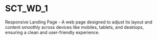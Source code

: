 # SCT_WD_1
Responsive Landing Page - A web page designed to adjust its layout and content smoothly across devices like mobiles, tablets, and desktops, ensuring a clean and user-friendly experience.
